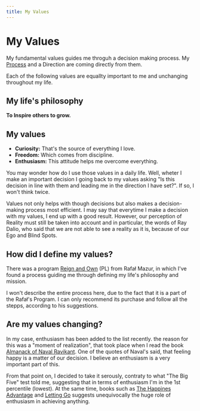 ```yaml
---
title: My Values
---
```


# My Values

My fundamental values guides me throguh a decision making process. My [Process](Process.md) and a Direction are coming directly from them.

Each of the following values are equallty important to me and unchanging throughout my life.

## My life's philosophy

**To Inspire others to grow.**

## My values

- **Curiosity:** That's the source of everything I love.
- **Freedom:** Which comes from discipline.
- **Enthusiasm:** This attitude helps me overcome everything.

You may wonder how do I use those values in a daily life. Well, wheter I make an important decision I going back to my values asking "Is this decision in line with them and leading me in the direction I have set?". If so, I won't think twice.

Values not only helps with though decisions but also makes a decision-making process most efficient. I may say that everytime I make a decision with my values, I end up with a good result. However, our perception of Reality must still be taken into account and in particular, the words of Ray Dalio, who said that we are not able to see a reality as it is, because of our Ego and Blind Spots. 

## How did I define my values?

There was a program [Reign and Own](https://zenjaskiniowca.pl/programy/panuj-i-posiadaj) (PL) from Rafał Mazur, in which I've found a process guiding me through defining my life's philosophy and mission.

I won't describe the entire process here, due to the fact that it is a part of the Rafał's Program. I can only recommend its purchase and follow all the stepps, according to his suggestions. 

## Are my values changing? 

In my case, enthusiasm has been added to the list recently. the reason for this was a "moment of realization", that took place when I read the book [Almanack of Naval Ravikant](../Books/Almanack%20of%20Naval%20Ravikant.md). One of the quotes of Naval's said, that feeling happy is a matter of our decision. I believe an enthusiasm is a very important part of this. 

From that point on, I decided to take it serously, contraty to what "The Big Five" test told me, suggesting that in terms of enthusiasm I'm in the 1st percentile (lowest). At the same time, books such as [The Happines Advantage](../Books/The%20Happines%20Advantage.md) and [Letting Go](../Books/Letting%20Go.md) suggests unequivocally the huge role of enthusiasm in achieving anything.